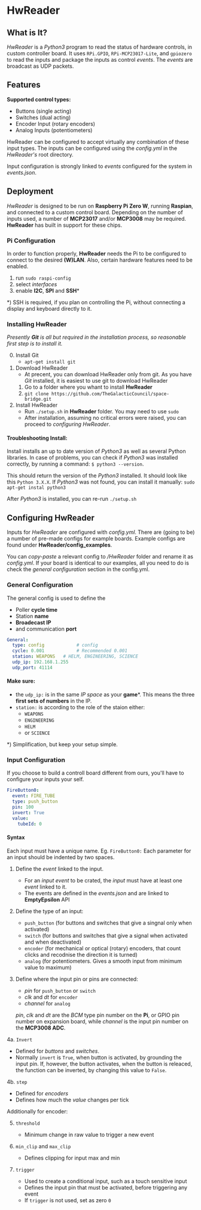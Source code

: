 # HwReader #

## What is It? ##

*HwReader* is a *Python3* program to read the status of hardware controls, in custom controller board. It uses ```RPi.GPIO```, ```RPi-MCP23017-Lite```, and ```gpiozero``` to read the inputs and package the inputs as control *events*. The *events* are broadcast as UDP packets. 

## Features ##

**Supported control types:**
- Buttons (single acting)
- Switches (dual acting)
- Encoder Input (rotary encoders)
- Analog Inputs (potentiometers)

HwReader can be configured to accept virtually any combination of these input types. The inputs can be configured using the *config.yml* in the *HwReader's* root directory.

Input configuration is strongly linked to *events* configured for the system in *events.json*.


## Deployment ##

*HwReader* is designed to be run on **Raspberry Pi Zero W**, running **Raspian**, and connected to a custom control board. Depending on the number of inputs used, a number of **MCP23017** and/or **MCP3008** may be required. **HwReader** has built in support for these chips.


### Pi Configuration ###

In order to function properly, **HwReader** needs the Pi to be configured to connect to the desired **(W)LAN**. Also, certain hardware features need to be enabled.

 1. run ```sudo raspi-config```
 2. select *interfaces*
 3. enable **I2C**, **SPI** and **SSH***

 *) SSH is required, if you plan on controlling the Pi, without connecting a display and keyboard directly to it.


### Installing HwReader ###

*Presently **Git** is all but required in the installation process, so reasonable first step is to install it.*

 0. Install Git
    - ```apt-get install git```
 1. Download HwReader
    - At precent, you can download HwReader only from git. As you have *Git* installed, it is easiest to use git to download HwReader
    1. Go to a folder where you whant to install **HwReader** 
    2. ```git clone https://github.com/TheGalacticCouncil/space-bridge.git```
 2. Install HwReader
    - Run ```./setup.sh``` in **HwReader** folder. You may need to use ```sudo```
    - After installation, assuming no critical errors were raised, you can proceed to *configuring HwReader*.
    
#### Troubleshooting Install: ####
Install installs an up to date version of *Python3* as well as several Python libraries. In case of problems, you can check if *Python3* was installed correctly, by running a command: ```$ python3 --version```.

This should return the version of the *Python3* installed. It should look like this ```Python 3.X.X```. 
If *Python3* was not found, you can install it manually: ```sudo apt-get instal python3```

After *Python3* is installed, you can re-run ```./setup.sh```


## Configuring HwReader ##

Inputs for *HwReader* are configured with *config.yml*. There are (going to be) a number of pre-made configs for example boards. Example configs are found under **HwReader/config_examples**. 

You can *copy-paste* a relevant config to */HwReader* folder and rename it as *config.yml*. If your board is identical to our examples, all you need to do is check the *general configuration* section in the config.yml.


### General Configuration ###

The general config is used to define the
 - Poller **cycle time**
 - Station **name**
 - **Broadecast IP**
 - and communication **port**

```yaml
General:
  type: config            # config
  cycle: 0.001            # Recommended 0.001
  station: WEAPONS   # HELM, ENGINEERING, SCIENCE
  udp_ip: 192.168.1.255
  udp_port: 41114
```

#### Make sure: #### 
- the ```udp_ip:``` is in the same *IP space* as your **game***. This means the three **first sets of numbers** in the IP.
- ```station:``` is according to the role of the staion either:
   - ```WEAPONS```
   - ```ENGINEERING```
   - ```HELM```
   - or ```SCIENCE```

*) Simplification, but keep your setup simple.


### Input Configuration ###

If you choose to build a controll board different from ours, you'll have to configure your inputs your self.

```yaml
FireButton0:
  event: FIRE_TUBE
  type: push_button
  pin: 100
  invert: True
  value:
    tubeId: 0
```

#### Syntax ####

Each input must have a unique name. Eg. ```FireButton0:```
Each parameter for an input should be indented by two spaces.

1. Define the *event* linked to the input. 
   - For an *input event* to be crated, the *input* must have at least one *event* linked to it.
   - The events are defined in the *events.json* and are linked to **EmptyEpsilon** API
   
2. Define the type of an input:
   - ```push_button``` (for buttons and switches that give a singnal only when activated)
   - ```switch``` (for buttons and switches that give a signal when activated and when deactivated)
   - ```encoder``` (for mechanical or optical (rotary) encoders, that count clicks and recodnise the direction it is turned)
   - ```analog``` (for potentiometers. Gives a smooth input from minimum value to maximum)
   
3. Define where the input pin or pins are connected:
   - *pin* for ```push_button``` or ```switch```
   - *clk* and *dt* for ```encoder```
   - *channel* for ```analog```

   *pin*, *clk* and *dt* are the *BCM* type pin number on the **Pi**, or GPIO pin number on expansion board, while *channel* is the input pin number on the **MCP3008 ADC**.
   
4a. ```Invert```
   - Defined for *buttons* and *switches*. 
   - Normally ```invert``` is ```True```, when button is activated, by grounding the input pin. 
     If, however, the button activates, when the button is releaced, the function can be inverted, by changing this value to ```False```.

4b. ```step```
   - Defined for *encoders*
   - Defines how much the *value* changes per tick

Additionally for encoder:

5. ```threshold```
   - Minimum change in raw value to trigger a new event
   
6. ```min_clip``` and ```max_clip```
   - Defines clipping for input max and min
    
7. ```trigger```
   - Used to create a conditional input, such as a touch sensitive input
   - Defines the input pin that must be activated, before triggering any event
   - If ```trigger``` is not used, set as zero ```0``` 

